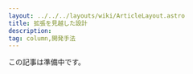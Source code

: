 ```yaml
---
layout: ../../../layouts/wiki/ArticleLayout.astro
title: 拡張を見越した設計
description:
tag: column,開発手法
---
```


この記事は準備中です。
